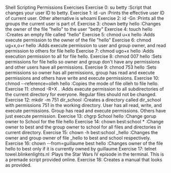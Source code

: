Shell Scripting Permissions Exercises
Exercise 0: su betty :Script that changes your user ID to betty.
Exercise 1: id -un :Prints the effective user ID of current user. Other alternative is whoami
Exercise 2: id -Gn :Prints all the groups the current user is part of.
Exercise 3: chown betty hello :Changes the owner of the file "hello" to the user "betty"
Exercise 4: touch hello :Creates an empty file called "hello"
Exercise 5: chmod u+x hello :Adds execute permission to the owner of the file "hello"
Exercise 6: chmod ug+x,o+r hello :Adds execute permission to user and group owner, and read permission to others for file hello
Exercise 7: chmod ugo+x hello :Adds execution permission to all for file hello.
Exercise 8: chmod 007 hello :Sets permissions for file hello so owner and group don't have any permissions and other users have all permissions.
Exercise 9: chmod 753 hello :Sets permissions so owner has all permissions, group has read and execute permissions and others have write and execute permissions.
Exercise 10: chmod --reference=olleh hello :Copies the mode of file olleh to file hello.
Exercise 11: chmod -R+X . :Adds execute permission to all subdirectories of the current directory for everyone. Regular files should not be changed.
Exercise 12: mkdir -m 751 dir_school :Creates a directory called dir_school with permissions 751 in the working directory. User has all read, write, and execute permissions. Group has read and execute permissions. Others have just execute permission.
Exercise 13: chgrp School hello :Change gorup owner to School for the file hello
Exercise 14: chown best:school * :Change owner to best and the group owner to school for all files and directories in current directory.
Exercise 15: chown -h best:school _hello :Changes the owner and group owner of file _hello to best and school respectively.
Exercise 16: chown --from=guillaume best hello :Changes owner of the file hello to best only if it is currently owned by guillaume
Exercise 17: telnet towel.blinkenlights.nl :Plays the Star Wars IV episode in the terminal. This is a premade script provided online.
Exercise 18: Creates a manual that looks as provided.
